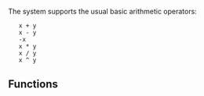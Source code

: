 The system supports the usual basic arithmetic operators:
```
   x + y
   x - y
   -x
   x * y
   x / y
   x ^ y
```

## Functions